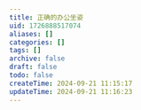 ```yaml
---
title: 正确的办公坐姿
uid: 1726888517074
aliases: []
categories: []
tags: []
archive: false
draft: false
todo: false
createTime: 2024-09-21 11:15:17
updateTime: 2024-09-21 11:16:23
---
```

